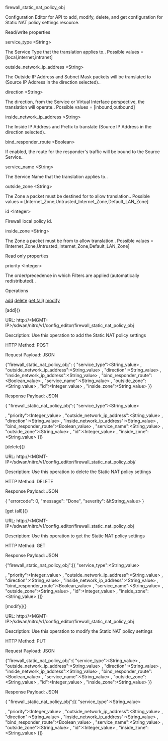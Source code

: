 firewall\_static\_nat\_policy\_obj

Configuration Editor for API to add, modify, delete, and get configuration for Static NAT policy settings resource.

Read/write properties

service\_type &lt;String&gt;

The Service Type that the translation applies to.. Possible values = \[local,internet,intranet\]

outside\_network\_ip\_address &lt;String&gt;

The Outside IP Address and Subnet Mask packets will be translated to (Source IP Address in the direction selected)..

direction &lt;String&gt;

The direction, from the Service or Virtual Interface perspective, the translation will operate.. Possible values = \[inbound,outbound\]

inside\_network\_ip\_address &lt;String&gt;

The Inside IP Address and Prefix to translate (Source IP Address in the direction selected)..

bind\_responder\_route &lt;Boolean&gt;

If enabled, the route for the responder's traffic will be bound to the Source Service..

service\_name &lt;String&gt;

The Service Name that the translation applies to..

outside\_zone &lt;String&gt;

The Zone a packet must be destined for to allow translation.. Possible values = \[Internet\_Zone,Untrusted\_Internet\_Zone,Default\_LAN\_Zone\]

id &lt;Integer&gt;

Firewall local policy id.

inside\_zone &lt;String&gt;

The Zone a packet must be from to allow translation.. Possible values = \[Internet\_Zone,Untrusted\_Internet\_Zone,Default\_LAN\_Zone\]

Read only properties

priority &lt;Integer&gt;

The order/precedence in which Filters are applied (automatically redistributed)..

Operations

[add](#add) [delete](#delete) [get (all)](#get_all) [modify](#modify)

[add]{}

URL: http://&lt;MGMT-IP&gt;/sdwan/nitro/v1/config\_editor/firewall\_static\_nat\_policy\_obj

Description: Use this operation to add the Static NAT policy settings

HTTP Method: POST

Request Payload: JSON

{"firewall\_static\_nat\_policy\_obj": { "service\_type":&lt;String\_value&gt; , "outside\_network\_ip\_address":&lt;String\_value&gt; , "direction":&lt;String\_value&gt; , "inside\_network\_ip\_address":&lt;String\_value&gt; , "bind\_responder\_route":&lt;Boolean\_value&gt; , "service\_name":&lt;String\_value&gt; , "outside\_zone":&lt;String\_value&gt; , "id":&lt;Integer\_value&gt; , "inside\_zone":&lt;String\_value&gt; }}

Response Payload: JSON

{ "firewall\_static\_nat\_policy\_obj":{ "service\_type":&lt;String\_value&gt;

, "priority":&lt;Integer\_value&gt; , "outside\_network\_ip\_address":&lt;String\_value&gt; , "direction":&lt;String\_value&gt; , "inside\_network\_ip\_address":&lt;String\_value&gt; , "bind\_responder\_route":&lt;Boolean\_value&gt; , "service\_name":&lt;String\_value&gt; , "outside\_zone":&lt;String\_value&gt; , "id":&lt;Integer\_value&gt; , "inside\_zone":&lt;String\_value&gt; }\]}

[delete]{}

URL: http://&lt;MGMT-IP&gt;/sdwan/nitro/v1/config\_editor/firewall\_static\_nat\_policy\_obj/

Description: Use this operation to delete the Static NAT policy settings

HTTP Method: DELETE

Response Payload: JSON

{ "errorcode": 0, "message": "Done", "severity": &ltString;\_value&gt; }

[get (all)]{}

URL: http://&lt;MGMT-IP&gt;/sdwan/nitro/v1/config\_editor/firewall\_static\_nat\_policy\_obj

Description: Use this operation to get the Static NAT policy settings

HTTP Method: GET

Response Payload: JSON

{"firewall\_static\_nat\_policy\_obj":\[{ "service\_type":&lt;String\_value&gt;

, "priority":&lt;Integer\_value&gt; , "outside\_network\_ip\_address":&lt;String\_value&gt; , "direction":&lt;String\_value&gt; , "inside\_network\_ip\_address":&lt;String\_value&gt; , "bind\_responder\_route":&lt;Boolean\_value&gt; , "service\_name":&lt;String\_value&gt; , "outside\_zone":&lt;String\_value&gt; , "id":&lt;Integer\_value&gt; , "inside\_zone":&lt;String\_value&gt; }\]}

[modify]{}

URL: http://&lt;MGMT-IP&gt;/sdwan/nitro/v1/config\_editor/firewall\_static\_nat\_policy\_obj

Description: Use this operation to modify the Static NAT policy settings

HTTP Method: PUT

Request Payload: JSON

{"firewall\_static\_nat\_policy\_obj":{ "service\_type":&lt;String\_value&gt; , "outside\_network\_ip\_address":&lt;String\_value&gt; , "direction":&lt;String\_value&gt; , "inside\_network\_ip\_address":&lt;String\_value&gt; , "bind\_responder\_route":&lt;Boolean\_value&gt; , "service\_name":&lt;String\_value&gt; , "outside\_zone":&lt;String\_value&gt; , "id":&lt;Integer\_value&gt; , "inside\_zone":&lt;String\_value&gt; }}

Response Payload: JSON

{ "firewall\_static\_nat\_policy\_obj":\[{ "service\_type":&lt;String\_value&gt;

, "priority":&lt;Integer\_value&gt; , "outside\_network\_ip\_address":&lt;String\_value&gt; , "direction":&lt;String\_value&gt; , "inside\_network\_ip\_address":&lt;String\_value&gt; , "bind\_responder\_route":&lt;Boolean\_value&gt; , "service\_name":&lt;String\_value&gt; , "outside\_zone":&lt;String\_value&gt; , "id":&lt;Integer\_value&gt; , "inside\_zone":&lt;String\_value&gt; }\]}

